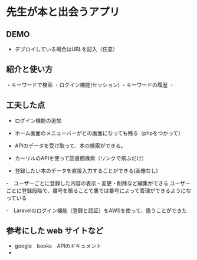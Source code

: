 # 先生が本と出会うアプリ

## DEMO
  - デプロイしている場合はURLを記入（任意）

## 紹介と使い方

・キーワードで検索
・ログイン機能(セッション)
・キーワードの履歴
・
## 工夫した点

  - ログイン機能の追加

  - ホーム画面のメニューバーがどの画面になっても残る（phpをつかって）

  - APIのデータを受け取って、本の検索ができる。

  - カーリルのAPIを使って図書館検索（リンクで飛ぶだけ）

  - 登録したい本のデータを直接入力することができる(画像なし)

  -　ユーザーごとに登録した内容の表示・変更・削除など編集ができる
     ユーザーごとに登録段階で、番号を振ることで裏では番号によって管理ができるようになっている


 -　Laravelのログイン機能（登録と認証）をAWSを使って、扱うことができた
## 参考にした web サイトなど

  - google　books　APIのドキュメント
  - 